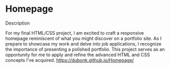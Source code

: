 # Homepage

Description

For my final HTML/CSS project, I am excited to craft a responsive homepage reminiscent of what you might discover on a portfolio site. As I prepare to showcase my work and delve into job applications, I recognize the importance of presenting a polished portfolio. This project serves as an opportunity for me to apply and refine the advanced HTML and CSS concepts I've acquired.
https://dubonk.github.io/Homepage/
